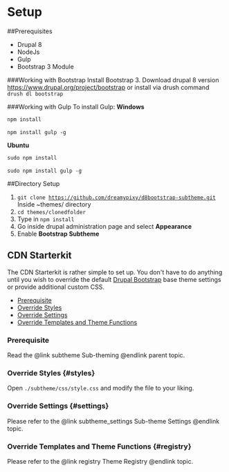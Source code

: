 <!-- @file Instructions on how to sub-theme the Drupal Bootstrap base theme using the CDN Starterkit. -->
<!-- @defgroup subtheme_cdn -->
<!-- @ingroup subtheme -->

# Setup
##Prerequisites
* Drupal 8
* NodeJs
* Gulp
* Bootstrap 3 Module

###Working with Bootstrap
Install Bootstrap 3. Download drupal 8 version https://www.drupal.org/project/bootstrap or install via drush command <code>drush dl bootstrap</code>

###Working with Gulp
To install Gulp:
**Windows**
<pre>
<code>npm install</code><br>
<code>npm install gulp -g</code>
</pre>
**Ubuntu**
<pre>
<code>sudo npm install</code><br>
<code>sudo npm install gulp -g</code>
</pre>

##Directory Setup
1. <code>git clone https://github.com/dreamypixy/d8bootstrap-subtheme.git</code>
Inside ~themes/ directory
2. <code>cd themes/clonedfolder</code>
3. Type in <code>npm install</code>
4. Go inside drupal administration page and select **Appearance**
5. Enable **Bootstrap Subtheme**

## CDN Starterkit

The CDN Starterkit is rather simple to set up. You don't have to do anything
until you wish to override the default [Drupal Bootstrap] base theme settings
or provide additional custom CSS.

- [Prerequisite](#prerequisite)
- [Override Styles](#styles)
- [Override Settings](#settings)
- [Override Templates and Theme Functions](#registry)

### Prerequisite
Read the @link subtheme Sub-theming @endlink parent topic.

### Override Styles {#styles}
Open `./subtheme/css/style.css` and modify the file to your liking.

### Override Settings {#settings}
Please refer to the @link subtheme_settings Sub-theme Settings @endlink topic.

### Override Templates and Theme Functions {#registry}
Please refer to the @link registry Theme Registry @endlink topic.

[Drupal Bootstrap]: https://www.drupal.org/project/bootstrap
[Bootstrap Framework]: http://getbootstrap.com
[jsDelivr CDN]: http://www.jsdelivr.com
